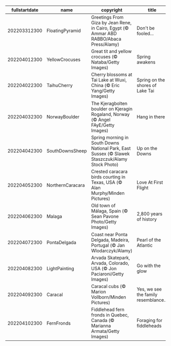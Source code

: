 |fullstartdate|name|copyright|title|image|
|--|--|--|--|--|
202203312300|FloatingPyramid|Greetings From Giza by Jean Rene, in Cairo, Egypt (© Ammar ABD RABBO/Abaca Press/Alamy)|Don't be fooled...|![](/en-GB/2022/04/202203312300FloatingPyramid.jpg)|
202204012300|YellowCrocuses|Great tit and yellow crocuses (© Nataba/Getty Images)|Spring awakens|![](/en-GB/2022/04/202204012300YellowCrocuses.jpg)|
202204022300|TaihuCherry|Cherry blossoms at Tai Lake at Wuxi, China (© Eric Yang/Getty Images)|Spring on the shores of Lake Tai|![](/en-GB/2022/04/202204022300TaihuCherry.jpg)|
202204032300|NorwayBoulder|The Kjeragbolten boulder on Kjeragin Rogaland, Norway (© Angel FAyE/Getty Images)|Hang in there|![](/en-GB/2022/04/202204032300NorwayBoulder.jpg)|
202204042300|SouthDownsSheep|Spring morning in South Downs National Park, East Sussex (© Slawek Staszczuk/Alamy Stock Photo)|Up on the Downs|![](/en-GB/2022/04/202204042300SouthDownsSheep.jpg)|
202204052300|NorthernCaracara|Crested caracara birds courting in Texas, USA (© Alan Murphy/Minden Pictures)|Love At First Flight|![](/en-GB/2022/04/202204052300NorthernCaracara.jpg)|
202204062300|Malaga|Old town of Málaga, Spain (© Sean Pavone Photo/Getty Images)|2,800 years of history|![](/en-GB/2022/04/202204062300Malaga.jpg)|
202204072300|PontaDelgada|Coast near Ponta Delgada, Madeira, Portugal (© Jan Wlodarczyk/Alamy)|Pearl of the Atlantic|![](/en-GB/2022/04/202204072300PontaDelgada.jpg)|
202204082300|LightPainting|Arvada Skatepark, Arvada, Colorado, USA (© Jon Paciaroni/Getty Images)|Go with the glow|![](/en-GB/2022/04/202204082300LightPainting.jpg)|
202204092300|Caracal|Caracal cubs (© Marion Vollborn/Minden Pictures)|Yes, we see the family resemblance...|![](/en-GB/2022/04/202204092300Caracal.jpg)|
202204102300|FernFronds|Fiddlehead fern fronds in Quebec, Canada (© Marianna Armata/Getty Images)|Foraging for fiddleheads|![](/en-GB/2022/04/202204102300FernFronds.jpg)|
